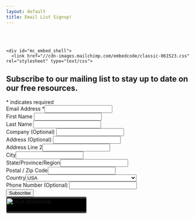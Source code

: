 ```yaml
---
layout: default
title: Email List Signup!
---
```

<meta name="description" content="Sign up for Email list for Skarlet Corp. Managed IT and Cyber Security Services in Dixie County Florida">

  <div class="container">
<br><br>  
  
	<div id="mc_embed_shell">
      <link href="//cdn-images.mailchimp.com/embedcode/classic-061523.css" rel="stylesheet" type="text/css">
<div id="mc_embed_signup">
    <form action="https://skarlet.us13.list-manage.com/subscribe/post?u=244988b289a2b9a2ca0e8a7a0&amp;id=b0614d89ab&amp;f_id=0053c2e1f0" method="post" id="mc-embedded-subscribe-form" name="mc-embedded-subscribe-form" class="validate" target="_blank">
        <div id="mc_embed_signup_scroll"><h2>Subscribe to our mailing list to stay up to date on our free resources.</h2>
            <div class="indicates-required"><span class="asterisk">*</span> indicates required</div>
            <div class="mc-field-group"><label for="mce-EMAIL">Email Address <span class="asterisk">*</span></label><input type="email" name="EMAIL" class="required email" id="mce-EMAIL" required="" value=""></div><div class="mc-field-group"><label for="mce-FNAME">First Name </label><input type="text" name="FNAME" class=" text" id="mce-FNAME" value=""></div><div class="mc-field-group"><label for="mce-LNAME">Last Name </label><input type="text" name="LNAME" class=" text" id="mce-LNAME" value=""></div><div class="mc-field-group"><label for="mce-COMPANY">Company (Optional) </label><input type="text" name="COMPANY" class=" text" id="mce-COMPANY" value=""></div><div class="mc-address-group"><div class="mc-field-group"><label for="mce-ADDRESS-addr1">Address (Optional) </label><input type="text" maxlength="70" name="ADDRESS[addr1]" id="mce-ADDRESS-addr1" class="" value=""></div><div class="mc-field-group"><label for="mce-ADDRESS-addr2">Address Line 2</label><input type="text" maxlength="70" name="ADDRESS[addr2]" id="mce-ADDRESS-addr2" value=""></div><div class="mc-address-fields-group"><div class="mc-field-group"><label for="mce-ADDRESS-city">City</label><input type="text" maxlength="40" name="ADDRESS[city]" id="mce-ADDRESS-city" class="" value=""></div><div class="mc-field-group"><label for="mce-ADDRESS-state">State/Province/Region</label><input type="text" maxlength="20" name="ADDRESS[state]" id="mce-ADDRESS-state" class="" value=""></div><div class="mc-field-group"><label for="mce-ADDRESS-zip">Postal / Zip Code</label><input type="text" maxlength="10" name="ADDRESS[zip]" id="mce-ADDRESS-zip" class="" value=""></div></div><div class="mc-field-group"><label for="mce-ADDRESS-country">Country</label><select name="ADDRESS[country]" id="mce-ADDRESS-country" class=""><option value="Albania">Albania</option><option value="Algeria">Algeria</option><option value="Andorra">Andorra</option><option value="Angola">Angola</option><option value="Argentina">Argentina</option><option value="Armenia">Armenia</option><option value="Australia">Australia</option><option value="Austria">Austria</option><option value="Azerbaijan">Azerbaijan</option><option value="Bahamas">Bahamas</option><option value="Bahrain">Bahrain</option><option value="Bangladesh">Bangladesh</option><option value="Barbados">Barbados</option><option value="Belarus">Belarus</option><option value="Belgium">Belgium</option><option value="Belize">Belize</option><option value="Benin">Benin</option><option value="Bermuda">Bermuda</option><option value="Bhutan">Bhutan</option><option value="Bolivia">Bolivia</option><option value="Bosnia and Herzegovina">Bosnia and Herzegovina</option><option value="Botswana">Botswana</option><option value="Brazil">Brazil</option><option value="Bulgaria">Bulgaria</option><option value="Burkina Faso">Burkina Faso</option><option value="Burundi">Burundi</option><option value="Cambodia">Cambodia</option><option value="Cameroon">Cameroon</option><option value="Canada">Canada</option><option value="Cape Verde">Cape Verde</option><option value="Cayman Islands">Cayman Islands</option><option value="Central African Republic">Central African Republic</option><option value="Chad">Chad</option><option value="Chile">Chile</option><option value="China">China</option><option value="Colombia">Colombia</option><option value="Congo">Congo</option><option value="Croatia">Croatia</option><option value="Cyprus">Cyprus</option><option value="Czech Republic">Czech Republic</option><option value="Denmark">Denmark</option><option value="Djibouti">Djibouti</option><option value="Ecuador">Ecuador</option><option value="Egypt">Egypt</option><option value="El Salvador">El Salvador</option><option value="Equatorial Guinea">Equatorial Guinea</option><option value="Eritrea">Eritrea</option><option value="Estonia">Estonia</option><option value="Ethiopia">Ethiopia</option><option value="Fiji">Fiji</option><option value="Finland">Finland</option><option value="France">France</option><option value="Gabon">Gabon</option><option value="Gambia">Gambia</option><option value="Georgia">Georgia</option><option value="Germany">Germany</option><option value="Ghana">Ghana</option><option value="Greece">Greece</option><option value="Guam">Guam</option><option value="Guinea">Guinea</option><option value="Guinea-Bissau">Guinea-Bissau</option><option value="Guyana">Guyana</option><option value="Honduras">Honduras</option><option value="Hong Kong">Hong Kong</option><option value="Hungary">Hungary</option><option value="Iceland">Iceland</option><option value="India">India</option><option value="Indonesia">Indonesia</option><option value="Ireland">Ireland</option><option value="Israel">Israel</option><option value="Italy">Italy</option><option value="Japan">Japan</option><option value="Jordan">Jordan</option><option value="Kazakhstan">Kazakhstan</option><option value="Kenya">Kenya</option><option value="Kuwait">Kuwait</option><option value="Kyrgyzstan">Kyrgyzstan</option><option value="Lao People's Democratic Republic">Lao People's Democratic Republic</option><option value="Latvia">Latvia</option><option value="Lebanon">Lebanon</option><option value="Lesotho">Lesotho</option><option value="Liberia">Liberia</option><option value="Liechtenstein">Liechtenstein</option><option value="Lithuania">Lithuania</option><option value="Luxembourg">Luxembourg</option><option value="Macedonia">Macedonia</option><option value="Madagascar">Madagascar</option><option value="Malawi">Malawi</option><option value="Malaysia">Malaysia</option><option value="Maldives">Maldives</option><option value="Mali">Mali</option><option value="Malta">Malta</option><option value="Mauritania">Mauritania</option><option value="Mexico">Mexico</option><option value="Moldova">Moldova</option><option value="Monaco">Monaco</option><option value="Mongolia">Mongolia</option><option value="Morocco">Morocco</option><option value="Mozambique">Mozambique</option><option value="Namibia">Namibia</option><option value="Nepal">Nepal</option><option value="Netherlands">Netherlands</option><option value="Netherlands Antilles">Netherlands Antilles</option><option value="New Zealand">New Zealand</option><option value="Nicaragua">Nicaragua</option><option value="Niger">Niger</option><option value="Nigeria">Nigeria</option><option value="Norway">Norway</option><option value="Oman">Oman</option><option value="Pakistan">Pakistan</option><option value="Panama">Panama</option><option value="Paraguay">Paraguay</option><option value="Peru">Peru</option><option value="Philippines">Philippines</option><option value="Poland">Poland</option><option value="Portugal">Portugal</option><option value="Qatar">Qatar</option><option value="Reunion">Reunion</option><option value="Romania">Romania</option><option value="Russia">Russia</option><option value="Rwanda">Rwanda</option><option value="Samoa (Independent)">Samoa (Independent)</option><option value="Saudi Arabia">Saudi Arabia</option><option value="Senegal">Senegal</option><option value="Seychelles">Seychelles</option><option value="Sierra Leone">Sierra Leone</option><option value="Singapore">Singapore</option><option value="Slovakia">Slovakia</option><option value="Slovenia">Slovenia</option><option value="Somalia">Somalia</option><option value="South Africa">South Africa</option><option value="South Korea">South Korea</option><option value="Spain">Spain</option><option value="Sri Lanka">Sri Lanka</option><option value="Suriname">Suriname</option><option value="Swaziland">Swaziland</option><option value="Sweden">Sweden</option><option value="Switzerland">Switzerland</option><option value="Taiwan">Taiwan</option><option value="Tanzania">Tanzania</option><option value="Thailand">Thailand</option><option value="Togo">Togo</option><option value="Tunisia">Tunisia</option><option value="Turkiye">Turkiye</option><option value="Turkmenistan">Turkmenistan</option><option value="Uganda">Uganda</option><option value="Ukraine">Ukraine</option><option value="United Arab Emirates">United Arab Emirates</option><option value="Uruguay">Uruguay</option><option value="USA" selected="">USA</option><option value="Uzbekistan">Uzbekistan</option><option value="Vatican City State (Holy See)">Vatican City State (Holy See)</option><option value="Venezuela">Venezuela</option><option value="Vietnam">Vietnam</option><option value="Virgin Islands (British)">Virgin Islands (British)</option><option value="Yemen">Yemen</option><option value="Zambia">Zambia</option><option value="Zimbabwe">Zimbabwe</option><option value="Antigua And Barbuda">Antigua And Barbuda</option><option value="Anguilla">Anguilla</option><option value="American Samoa">American Samoa</option><option value="Aruba">Aruba</option><option value="Brunei Darussalam">Brunei Darussalam</option><option value="Bouvet Island">Bouvet Island</option><option value="Cook Islands">Cook Islands</option><option value="Christmas Island">Christmas Island</option><option value="Dominican Republic">Dominican Republic</option><option value="Western Sahara">Western Sahara</option><option value="Falkland Islands">Falkland Islands</option><option value="Faroe Islands">Faroe Islands</option><option value="Grenada">Grenada</option><option value="French Guiana">French Guiana</option><option value="Gibraltar">Gibraltar</option><option value="Greenland">Greenland</option><option value="Guadeloupe">Guadeloupe</option><option value="Guatemala">Guatemala</option><option value="Haiti">Haiti</option><option value="Jamaica">Jamaica</option><option value="Kiribati">Kiribati</option><option value="Comoros">Comoros</option><option value="Saint Kitts and Nevis">Saint Kitts and Nevis</option><option value="Saint Lucia">Saint Lucia</option><option value="Marshall Islands">Marshall Islands</option><option value="Macau">Macau</option><option value="Martinique">Martinique</option><option value="Mauritius">Mauritius</option><option value="New Caledonia">New Caledonia</option><option value="Norfolk Island">Norfolk Island</option><option value="Nauru">Nauru</option><option value="Niue">Niue</option><option value="Papua New Guinea">Papua New Guinea</option><option value="Pitcairn">Pitcairn</option><option value="Palau">Palau</option><option value="Solomon Islands">Solomon Islands</option><option value="Svalbard and Jan Mayen Islands">Svalbard and Jan Mayen Islands</option><option value="San Marino">San Marino</option><option value="Tonga">Tonga</option><option value="Timor-Leste">Timor-Leste</option><option value="Trinidad and Tobago">Trinidad and Tobago</option><option value="Tuvalu">Tuvalu</option><option value="Saint Vincent and the Grenadines">Saint Vincent and the Grenadines</option><option value="Virgin Islands (U.S.)">Virgin Islands (U.S.)</option><option value="Vanuatu">Vanuatu</option><option value="Mayotte">Mayotte</option><option value="Myanmar">Myanmar</option><option value="Sao Tome and Principe">Sao Tome and Principe</option><option value="South Georgia and the South Sandwich Islands">South Georgia and the South Sandwich Islands</option><option value="Tajikistan">Tajikistan</option><option value="United Kingdom">United Kingdom</option><option value="Costa Rica">Costa Rica</option><option value="Guernsey">Guernsey</option><option value="North Korea">North Korea</option><option value="Afghanistan">Afghanistan</option><option value="Cote D'Ivoire">Cote D'Ivoire</option><option value="Cuba">Cuba</option><option value="French Polynesia">French Polynesia</option><option value="Iran">Iran</option><option value="Iraq">Iraq</option><option value="Libya">Libya</option><option value="Palestine">Palestine</option><option value="Syria">Syria</option><option value="Aaland Islands">Aaland Islands</option><option value="Turks &amp; Caicos Islands">Turks &amp; Caicos Islands</option><option value="Jersey  (Channel Islands)">Jersey  (Channel Islands)</option><option value="Dominica">Dominica</option><option value="Montenegro">Montenegro</option><option value="Sudan">Sudan</option><option value="Montserrat">Montserrat</option><option value="Curacao">Curacao</option><option value="Sint Maarten">Sint Maarten</option><option value="South Sudan">South Sudan</option><option value="Republic of Kosovo">Republic of Kosovo</option><option value="Congo, Democratic Republic of the">Congo, Democratic Republic of the</option><option value="Isle of Man">Isle of Man</option><option value="Saint Martin">Saint Martin</option><option value="Bonaire, Saint Eustatius and Saba">Bonaire, Saint Eustatius and Saba</option><option value="Serbia">Serbia</option></select></div></div><div class="mc-field-group"><label for="mce-PHONE">Phone Number (Optional) </label><input type="text" name="PHONE" class="REQ_CSS" id="mce-PHONE" value=""></div>
        <div id="mce-responses" class="clear foot">
            <div class="response" id="mce-error-response" style="display: none;"></div>
            <div class="response" id="mce-success-response" style="display: none;"></div>
        </div>
    <div aria-hidden="true" style="position: absolute; left: -5000px;">
        /* real people should not fill this in and expect good things - do not remove this or risk form bot signups */
        <input type="text" name="b_244988b289a2b9a2ca0e8a7a0_b0614d89ab" tabindex="-1" value="">
    </div>
        <div class="optionalParent">
            <div class="clear foot">
                <input type="submit" name="subscribe" id="mc-embedded-subscribe" class="button" value="Subscribe">
                <p style="margin: 0px auto;"><a href="http://eepurl.com/i1WqsU" title="Mailchimp - email marketing made easy and fun"><span style="display: inline-block; background-color: black; border-radius: 4px;"><img class="refferal_badge" src="https://digitalasset.intuit.com/render/content/dam/intuit/mc-fe/en_us/images/intuit-mc-rewards-text-light.svg" alt="Intuit Mailchimp" style="width: 220px; height: 40px; display: flex; padding: 2px 0px; justify-content: center; align-items: center;"></span></a></p>
            </div>
        </div>
    </div>
</form>
</div>
<script type="text/javascript" src="//s3.amazonaws.com/downloads.mailchimp.com/js/mc-validate.js"></script><script type="text/javascript">(function($) {window.fnames = new Array(); window.ftypes = new Array();fnames[0]='EMAIL';ftypes[0]='email';fnames[1]='FNAME';ftypes[1]='text';fnames[2]='LNAME';ftypes[2]='text';fnames[6]='COMPANY';ftypes[6]='text';fnames[3]='ADDRESS';ftypes[3]='address';fnames[4]='PHONE';ftypes[4]='phone';fnames[5]='BIRTHDAY';ftypes[5]='birthday';}(jQuery));var $mcj = jQuery.noConflict(true);</script>
</div>
  </div>

